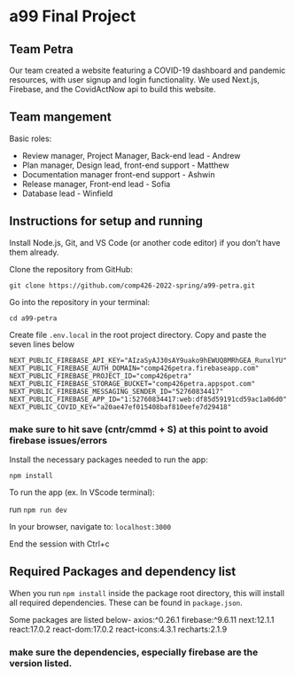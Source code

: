 # a99 Final Project

## Team Petra 

Our team created a website featuring a COVID-19 dashboard and pandemic resources, with user signup and login functionality. We used Next.js,  Firebase, and the CovidActNow api to build this website.


## Team mangement


Basic roles:

- Review manager, Project Manager, Back-end lead - Andrew 
- Plan manager, Design lead, front-end support - Matthew
- Documentation manager front-end support - Ashwin 
- Release manager, Front-end lead - Sofia
- Database lead - Winfield



## Instructions for setup and running

Install Node.js, Git, and VS Code (or another code editor) if you don’t have them already.

Clone the repository from GitHub:

`git clone https://github.com/comp426-2022-spring/a99-petra.git`

Go into the repository in your terminal:

`cd a99-petra`

Create file `.env.local` in the root project directory. Copy and paste the seven lines below
 
`NEXT_PUBLIC_FIREBASE_API_KEY="AIzaSyAJ30sAY9uako9hEWUQ8MRhGEA_RunxlYU"
NEXT_PUBLIC_FIREBASE_AUTH_DOMAIN="comp426petra.firebaseapp.com"
NEXT_PUBLIC_FIREBASE_PROJECT_ID="comp426petra"
NEXT_PUBLIC_FIREBASE_STORAGE_BUCKET="comp426petra.appspot.com"
NEXT_PUBLIC_FIREBASE_MESSAGING_SENDER_ID="52760834417"
NEXT_PUBLIC_FIREBASE_APP_ID="1:52760834417:web:df85d59191cd59ac1a06d0"
NEXT_PUBLIC_COVID_KEY="a20ae47ef015408baf810eefe7d29418"`

### make sure to hit save (cntr/cmmd + S) at this point to avoid firebase issues/errors

Install the necessary packages needed to run the app:

`npm install`

To run the app (ex. In VScode terminal):

run `npm run dev`

In your browser, navigate to:  `localhost:3000`

End the session with Ctrl+c



## Required Packages and dependency list

When you run `npm install` inside the package root directory, this will install all required dependencies. These can be found in `package.json`.

Some packages are listed below-
axios:^0.26.1 firebase:^9.6.11 next:12.1.1 react:17.0.2 react-dom:17.0.2 react-icons:4.3.1 recharts:2.1.9

### make sure the dependencies, especially firebase are the version listed.












